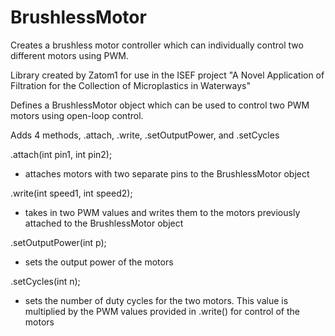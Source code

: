 # BrushlessMotor
Creates a brushless motor controller which can individually control two different motors using PWM.

Library created by Zatom1 for use in the ISEF project "A Novel Application of Filtration for the Collection of Microplastics in Waterways"

Defines a BrushlessMotor object which can be used to control two PWM motors using open-loop control. 

Adds 4 methods, .attach, .write, .setOutputPower, and .setCycles

.attach(int pin1, int pin2);
  - attaches motors with two separate pins to the BrushlessMotor object
  
.write(int speed1, int speed2);
  - takes in two PWM values and writes them to the motors previously attached to the BrushlessMotor object
  
.setOutputPower(int p);
  - sets the output power of the motors
  
.setCycles(int n);
  - sets the number of duty cycles for the two motors. This value is multiplied by the PWM values provided in .write() for control of the motors
